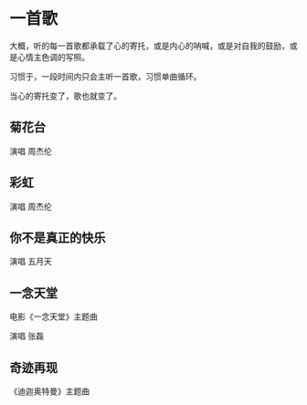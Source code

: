 # 一首歌

大概，听的每一首歌都承载了心的寄托，或是内心的呐喊，或是对自我的鼓励，或是心情主色调的写照。

习惯于，一段时间内只会主听一首歌，习惯单曲循环。

当心的寄托变了，歌也就变了。

## 菊花台

演唱 周杰伦

## 彩虹

演唱 周杰伦

## 你不是真正的快乐

演唱 五月天

## 一念天堂

电影《一念天堂》主题曲

演唱 张磊

## 奇迹再现

《迪迦奥特曼》主题曲
